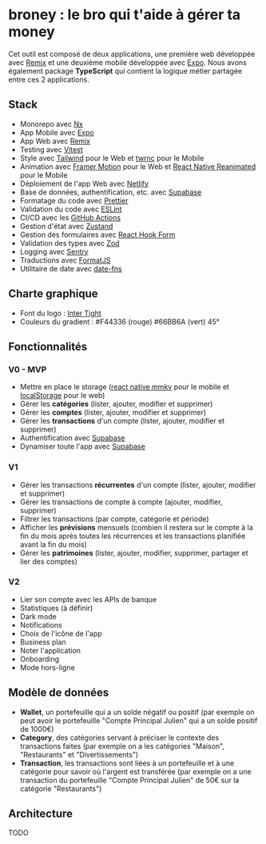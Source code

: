 # broney : le bro qui t'aide à gérer ta money

Cet outil est composé de deux applications, une première web développée avec [Remix](https://remix.run) et une deuxième mobile développée avec [Expo](https://expo.dev). Nous avons également package **TypeScript** qui contient la logique métier partagée entre ces 2 applications.

## Stack

- Monorepo avec [Nx](https://nx.dev)
- App Mobile avec [Expo](https://expo.dev)
- App Web avec [Remix](https://remix.run)
- Testing avec [Vitest](https://vitest.dev)
- Style avec [Tailwind](https://tailwindcss.com) pour le Web et [twrnc](https://github.com/jaredh159/tailwind-react-native-classnames) pour le Mobile
- Animation avec [Framer Motion](https://www.framer.com/motion/) pour le Web et [React Native Reanimated](https://docs.swmansion.com/react-native-reanimated/) pour le Mobile
- Déploiement de l'app Web avec [Netlify](https://www.netlify.com)
- Base de données, authentification, etc. avec [Supabase](https://supabase.com)
- Formatage du code avec [Prettier](https://prettier.io)
- Validation du code avec [ESLint](https://eslint.org)
- CI/CD avec les [GitHub Actions](https://github.com/features/actions)
- Gestion d'état avec [Zustand](https://docs.pmnd.rs/zustand/getting-started/introduction)
- Gestion des formulaires avec [React Hook Form](https://react-hook-form.com)
- Validation des types avec [Zod](https://zod.dev)
- Logging avec [Sentry](https://sentry.io/welcome/)
- Traductions avec [FormatJS](https://formatjs.io)
- Utilitaire de date avec [date-fns](https://date-fns.org)

## Charte graphique

- Font du logo : [Inter Tight](https://fonts.google.com/specimen/Inter+Tight)
- Couleurs du gradient : #F44336 (rouge) #66BB6A (vert) 45°

## Fonctionnalités

### V0 - MVP

- Mettre en place le storage ([react native mmkv](https://github.com/mrousavy/react-native-mmkv) pour le mobile et [localStorage](https://developer.mozilla.org/fr/docs/Web/API/Window/localStorage) pour le web)
- Gérer les **catégories** (lister, ajouter, modifier et supprimer)
- Gérer les **comptes** (lister, ajouter, modifier et supprimer)
- Gérer les **transactions** d'un compte (lister, ajouter, modifier et supprimer)
- Authentification avec [Supabase](https://supabase.com)
- Dynamiser toute l'app avec [Supabase](https://supabase.com)

### V1

- Gérer les transactions **récurrentes** d'un compte (lister, ajouter, modifier et supprimer)
- Gérer les transactions de compte à compte (ajouter, modifier, supprimer)
- Filtrer les transactions (par compte, catégorie et période)
- Afficher les **prévisions** mensuels (combien il restera sur le compte à la fin du mois après toutes les récurrences et les transactions planifiée avant la fin du mois)
- Gérer les **patrimoines** (lister, ajouter, modifier, supprimer, partager et lier des comptes)

### V2

- Lier son compte avec les APIs de banque
- Statistiques (à définir)
- Dark mode
- Notifications
- Choix de l'icône de l'app
- Business plan
- Noter l'application
- Onboarding
- Mode hors-ligne

## Modèle de données

- **Wallet**, un portefeuille qui a un solde négatif ou positif (par exemple on peut avoir le portefeuille "Compte Principal Julien" qui a un solde positif de 1000€)
- **Category**, des catégories servant à préciser le contexte des transactions faites (par exemple on a les catégories "Maison", "Restaurants" et "Divertissements")
- **Transaction**, les transactions sont liées à un portefeuille et à une catégorie pour savoir où l'argent est transférée (par exemple on a une transaction du portefeuille "Compte Principal Julien" de 50€ sur la catégorie "Restaurants")

## Architecture

TODO

